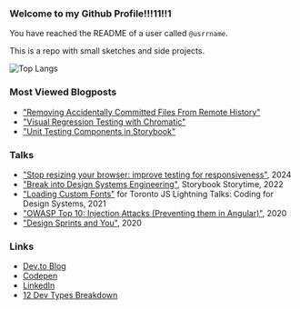 ### Welcome to my Github Profile!!!11!!1

You have reached the README of a user called `@usrrname`.

This is a repo with small sketches and side projects.

![Top Langs](https://github-readme-stats.vercel.app/api/top-langs/?username=usrrname&layout=compact)

### Most Viewed Blogposts
- ["Removing Accidentally Committed Files From Remote History"](https://www.jenchan.biz/blog/git-rebase-for-preventing-merge-commits)
- ["Visual Regression Testing with Chromatic"](https://www.jenchan.biz/blog/storybook-and-chromatic-for-visual-regression-testing)
- ["Unit Testing Components in Storybook"](https://www.jenchan.biz/blog/unit-testing-components-in-storybook)

### Talks
- ["Stop resizing your browser: improve testing for responsiveness"](https://www.jenchan.biz/blog/stop-resizing-your-browser-improve-responsive-testing), 2024
- ["Break into Design Systems Engineering"](https://www.youtube.com/watch?v=oxwDAMQGa0g), Storybook Storytime, 2022
- ["Loading Custom Fonts"](https://www.youtube.com/watch?v=qiIilX4bLgY) for Toronto JS Lightning Talks: Coding for Design Systems, 2021
- ["OWASP Top 10: Injection Attacks (Preventing them in Angular)"](https://drive.google.com/file/d/1dbVTDJtArPDh54OduRS4GJLPXlMXXX-t/view), 2020
- ["Design Sprints and You"](https://drive.google.com/file/d/1PYUTchiMVyPdRWXzrI9Yu3GaSICAaxkj/view), 2020

### Links
- [Dev.to Blog](https://dev.to/jenc)
- [Codepen](https://codepen.io/usrrname)
- [LinkedIn](https://www.linkedin.com/in/jennifer7chan/)
- [12 Dev Types Breakdown](https://www.12types.dev/quiz/results/assassin:75-telepath:40-tank:40-hunter:40-wizard:33-ranger:100-healer:0-mechanic:66-ghost:0-shapeshifter:66-sage:33-rogue:60--Jen#.Yc3YxUVX37h.twitter)
